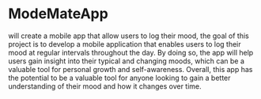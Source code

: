 # ModeMateApp
will create a mobile app that allow users to log their mood, the goal of this project is to develop a mobile application that enables
users to log their mood at regular intervals throughout the day. By doing so, the app will help users gain insight into their typical and
changing moods, which can be a valuable tool for personal growth and self-awareness.
Overall, this app has the potential to be a valuable tool for anyone looking to gain a better understanding of their mood and how it
changes over time.
